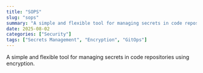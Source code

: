 ```yaml
---
title: "SOPS"
slug: "sops"
summary: "A simple and flexible tool for managing secrets in code repositories using encryption."
date: 2025-08-02
categories: ["Security"]
tags: ["Secrets Management", "Encryption", "GitOps"]
---
```


A simple and flexible tool for managing secrets in code repositories using encryption.
